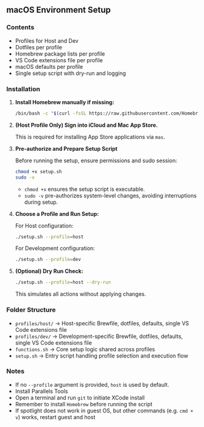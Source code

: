 ## macOS Environment Setup

### Contents
- Profiles for Host and Dev
- Dotfiles per profile
- Homebrew package lists per profile
- VS Code extensions file per profile
- macOS defaults per profile
- Single setup script with dry-run and logging

### Installation

1. **Install Homebrew manually if missing:**
    ```bash
    /bin/bash -c "$(curl -fsSL https://raw.githubusercontent.com/Homebrew/install/HEAD/install.sh)"
    ```

2. **(Host Profile Only) Sign into iCloud and Mac App Store.**

    This is required for installing App Store applications via `mas`.

3. **Pre-authorize and Prepare Setup Script**

    Before running the setup, ensure permissions and sudo session:

    ```bash
    chmod +x setup.sh
    sudo -v
    ```

    - `chmod +x` ensures the setup script is executable.
    - `sudo -v` pre-authorizes system-level changes, avoiding interruptions during setup.

4. **Choose a Profile and Run Setup:**

    For Host configuration:
    ```bash
    ./setup.sh --profile=host
    ```

    For Development configuration:
    ```bash
    ./setup.sh --profile=dev
    ```

5. **(Optional) Dry Run Check:**
    ```bash
    ./setup.sh --profile=host --dry-run
    ```
    This simulates all actions without applying changes.

### Folder Structure
- `profiles/host/` → Host-specific Brewfile, dotfiles, defaults, single VS Code extensions file
- `profiles/dev/` → Development-specific Brewfile, dotfiles, defaults, single VS Code extensions file
- `functions.sh` → Core setup logic shared across profiles
- `setup.sh` → Entry script handling profile selection and execution flow

### Notes
- If no `--profile` argument is provided, `host` is used by default.
- Install Parallels Tools
- Open a terminal and run `git` to initiate XCode install
- Remember to install `Homebrew` before running the script
- If spotlight does not work in guest OS, but other commands (e.g. `cmd + v`) works, restart guest and host
